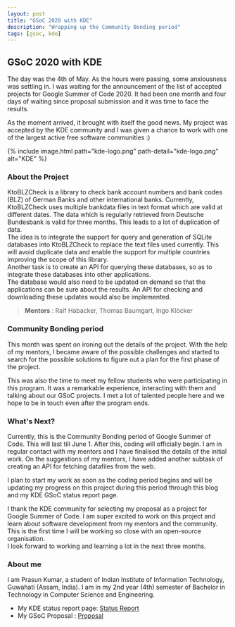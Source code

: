 ```yaml
---
layout: post
title: "GSoC 2020 with KDE"
description: "Wrapping up the Community Bonding period"
tags: [gsoc, kde]
---
```


## GSoC 2020 with KDE

The day was the 4th of May. As the hours were passing, some anxiousness
was settling in. I was waiting for the announcement of the list of accepted
projects for Google Summer of Code 2020. It had been one month and four days
of waiting since proposal submission and it was time to face the results.

As the moment arrived, it brought with itself the good news. My project was
accepted by the KDE community and I was given a chance to work with one of
the largest active free software communities :)

{% include image.html path="kde-logo.png" path-detail="kde-logo.png" alt="KDE" %}


### About the Project

KtoBLZCheck is a library to check bank account numbers and bank codes
(BLZ) of German Banks and other international banks. Currently, KtoBLZCheck
uses multiple bankdata files in text format which are
valid at different dates. The data which is regularly retrieved from ​Deutsche
Bundesbank is valid for three months. This leads to a lot of duplication of data.<br>
The idea is to integrate the support for query and generation of SQLite
databases into KtoBLZCheck to replace the text files used currently. This will
avoid duplicate data and enable the support for multiple countries improving
the scope of this library.<br/>
Another task is to create an API for querying these databases, so as to integrate
these databases into other applications.<br/>
The database would also need to be updated on demand so that the applications can
be sure about the results. An API for checking and downloading these updates
would also be implemented. <br/>

> **Mentors** : Ralf Habacker, Thomas Baumgart, Ingo Klöcker

### Community Bonding period

This month was spent on ironing out the details of the project. With the help of
my mentors, I became aware of the possible challenges and started to search for the
possible solutions to figure out a plan for the first phase of the project.

This was also the time to meet my fellow students who were participating in this
program. It was a remarkable experience, interacting with them and talking about
our GSoC projects. I met a lot of talented people here and we hope to be in touch
even after the program ends.

### What's Next?

Currently, this is the Community Bonding period of Google Summer of Code.
This will last till June 1. After this, coding will officially begin.
I am in regular contact with my mentors and I have finalised the details
of the initial work. On the suggestions of my mentors, I have added another
subtask of creating an API for fetching datafiles from the web.

I plan to start my work as soon as the coding period begins and will be updating
my progress on this project during this period through this blog and my KDE GSoC
status report page.

I thank the KDE community for selecting my proposal as a project for Google Summer of Code.
I am super excited to work on this project and learn about software development from my mentors
and the community. This is the first time I will be working so close with an open-source
organisation. <br/>
I look forward to working and learning a lot in the next three months.

### About me

I am Prasun Kumar, a student of Indian Institute of Information Technology,
Guwahati (Assam, India). I am in my 2nd year (4th) semester of Bachelor in
Technology in Computer Science and Engineering.

* My KDE status report page: [Status Report](https://community.kde.org/GSoC/2020/StatusReports/PrasunKumar)
* My GSoC Proposal : [Proposal](https://docs.google.com/document/d/1pMM0cUlPNpzWzlfEZ7XKcHTwJC73EYiYbLoQJRT7Jpc/)